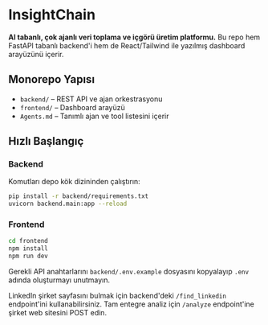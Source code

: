 # InsightChain

**AI tabanlı, çok ajanlı veri toplama ve içgörü üretim platformu.** Bu repo hem FastAPI tabanlı backend'i hem de React/Tailwind ile yazılmış dashboard arayüzünü içerir.

## Monorepo Yapısı

- `backend/` – REST API ve ajan orkestrasyonu
- `frontend/` – Dashboard arayüzü
- `Agents.md` – Tanımlı ajan ve tool listesini içerir

## Hızlı Başlangıç

### Backend
Komutları depo kök dizininden çalıştırın:
```bash
pip install -r backend/requirements.txt
uvicorn backend.main:app --reload
```

### Frontend
```bash
cd frontend
npm install
npm run dev
```

Gerekli API anahtarlarını `backend/.env.example` dosyasını kopyalayıp `.env` adında oluşturmayı unutmayın.

LinkedIn şirket sayfasını bulmak için backend'deki `/find_linkedin` endpoint'ini
kullanabilirsiniz.
Tam entegre analiz için `/analyze` endpoint'ine şirket web sitesini POST edin.
